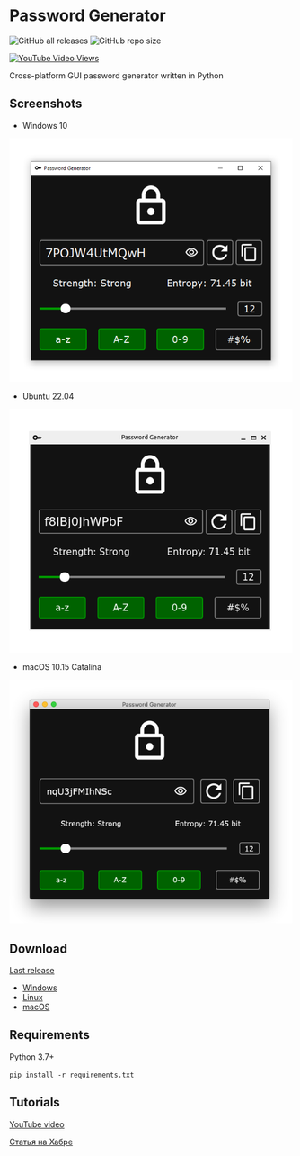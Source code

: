 # Password Generator

![GitHub all releases](https://img.shields.io/github/downloads/lesskop/password-generator/total)
![GitHub repo size](https://img.shields.io/github/repo-size/lesskop/password-generator)

<a href="https://www.youtube.com/watch?v=WHSqprSMjnQ">
  <img src="https://img.shields.io/youtube/views/WHSqprSMjnQ?style=social" alt="YouTube Video Views">
</a>

Cross-platform GUI password generator written in Python

## Screenshots

- Windows 10

![Windows](screenshots/windows.png)

- Ubuntu 22.04

![Ubuntu](screenshots/ubuntu.png)

- macOS 10.15 Catalina

![macOS](screenshots/macos.png)

## Download

[Last release](https://github.com/lesskop/password-generator/releases/tag/v1.0)

- [Windows](https://github.com/lesskop/password-generator/releases/download/v1.0/password-generator-v1.0-win64.zip)
- [Linux](https://github.com/lesskop/password-generator/releases/download/v1.0/password-generator-v1.0-linux64.tar.gz)
- [macOS](https://github.com/lesskop/password-generator/releases/download/v1.0/password-generator-v1.0-macos.tar.gz)

## Requirements

Python 3.7+

`pip install -r requirements.txt`

## Tutorials

[YouTube video](https://youtu.be/WHSqprSMjnQ)

[Статья на Хабре](https://habr.com/p/689536)